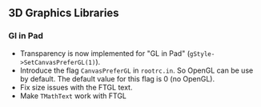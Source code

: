 ## 3D Graphics Libraries

### Gl in Pad

- Transparency is now implemented for "GL in Pad" (`gStyle->SetCanvasPreferGL(1)`).
- Introduce the flag `CanvasPreferGL` in `rootrc.in`. So OpenGL can be use by 
  default. The default value for this flag is 0 (no OpenGL).
- Fix size issues with the FTGL text.
- Make `TMathText` work with FTGL
